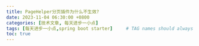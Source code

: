 ```yaml
---
title: PageHelper分页插件为什么不生效?
date: 2023-11-04 06:30:00 +0800
categories: [技术文章, 每天进步一小点]
tags: [每天进步一小点,spring boot starter]     # TAG names should always be lowercase
toc: true
---
```


## 





